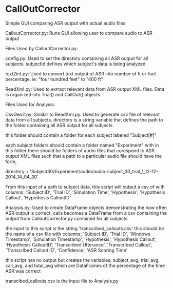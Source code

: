 # CallOutCorrector
Simple GUI comparing ASR output with actual audio files

CalloutCorrector.py: Runs GUI allowing user to compare audio to ASR output

Files Used by CalloutCorrector.py:

config.py: Used to set the directory containing all ASR output for all subjects.
  subjectId defines which subject's data is being analyzed
  
text2int.py: Used to convert text output of ASR into number of ft or fuel percentage. ie: "four hundred feet" to "400 ft"

ReadXml.py: Used to extract relevant data from ASR output XML files. Data is organized into Trial() and CallOut() objects.

Files Used for Analysis:

CsvGen2.py: Similar to ReadXml.py. Used to generate csv file of relevant data from all subjects. 
  directory is a string variable that defines the path to the folder containing all ASR output for all subjects
  
  this folder should contain a folder for each subject labeled "Subject[#]"
  
  each subject folders should contain a folder named "Experiment" with in this folder there should be folders of audio files that corespond to ASR output XML files such that a path to a particular audio file should have the form,
  
  directory + 'Subject30/Experiment/audio/audio-subject_30_trial_1_12-12-2014_14_04_30'
 
  From this input of a path to subject data, this script will output a csv of with columns; 'Subject ID', 'Trial ID', 'Simulation Time', 'Hypothesis', 'Hypothesis Callout', 'Hypothesis CalloutID'


Analysis.py: Used to create DataFrame objects demonstrating the how often ASR output is correct.
  calls becomes a DataFrame from a csv containing the output from CalloutCorrector.py combined for all subjects
  
  the input to this script is the string 'transcribed_callouts.csv' this should be the name of a csv file with columns; 'Subject ID', 'Trial ID', 'Windows Timestamp', 'Simulation Timestamp', 'Hypothesis', 'Hypothesis Callout', 'Hypothesis CalloutID', 'Transcribed Utterance', 'Transcribed Callout', 'Transcribed Callout ID', 'Confidence', 'ASR Scoring Time'
  
  this script has no output but creates the variables; subject_avg, trial_avg, call_avg, and  total_avg which are DataFrames of the percentage of the time ASR was correct
  
  
transcibed_callouts.csv is the input file to Analysis.py
